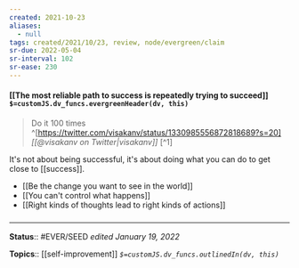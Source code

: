 ```yaml
---
created: 2021-10-23
aliases:
  - null
tags: created/2021/10/23, review, node/evergreen/claim
sr-due: 2022-05-04
sr-interval: 102
sr-ease: 230
---
```

#### [[The most reliable path to success is repeatedly trying to succeed]] `$=customJS.dv_funcs.evergreenHeader(dv, this)`

> Do it 100 times 
^[https://twitter.com/visakanv/status/1330985556872818689?s=20]
> <cite>[[@visakanv on Twitter|visakanv]]</cite> [^1]

It's not about being successful, it's about doing what you can do to get close to [[success]].

- [[Be the change you want to see in the world]]
- [[You can't control what happens]]
- [[Right kinds of thoughts lead to right kinds of actions]] 

### <hr class="footnote"/>

**Status**:: #EVER/SEED
*edited January 19, 2022*

**Topics**:: [[self-improvement]]
*`$=customJS.dv_funcs.outlinedIn(dv, this)`*

